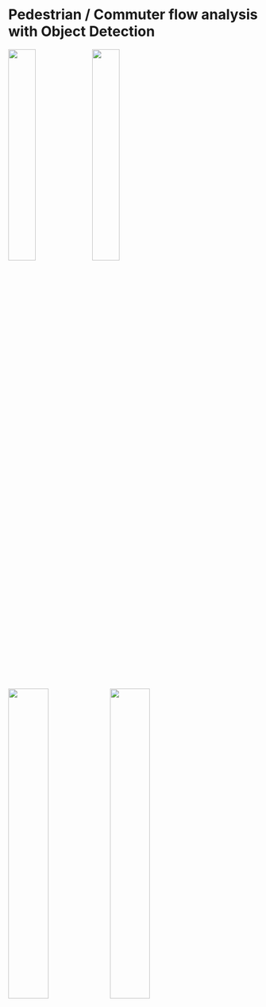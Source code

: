 #      Pedestrian / Commuter flow analysis with Object Detection

    
    
    
<img src="https://raw.githubusercontent.com/deeprajbasu/PedestrianFlowAnalysis/master/1.gif" width="33%" align="left" >   
<img src="https://raw.githubusercontent.com/deeprajbasu/PedestrianFlowAnalysis/master/4.gif" width="33%" align='left'>

<img src="https://raw.githubusercontent.com/deeprajbasu/PedestrianFlowAnalysis/master/2.gif" width="40%" align="left" >   
<img src="https://raw.githubusercontent.com/deeprajbasu/PedestrianFlowAnalysis/master/3.gif" width="40%" align='left'>
